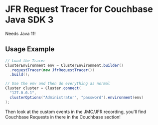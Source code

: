 # JFR Request Tracer for Couchbase Java SDK 3

Needs Java 11!

## Usage Example


```java
// Load the Tracer
ClusterEnvironment env = ClusterEnvironment.builder()
  .requestTracer(new JfrRequestTracer())
  .build();

// Use the env and then do everything as normal
Cluster cluster = Cluster.connect(
  "127.0.0.1",
  clusterOptions("Administrator", "password").environment(env)
);
```

Then look at the custom events in the JMC/JFR recording, you'll find Couchbase Requests in there in the Couchbase section!